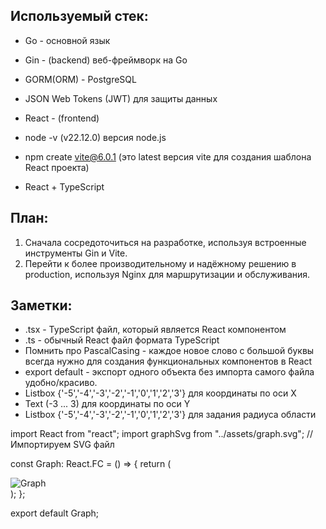 Используемый стек:
-
- Go - основной язык
- Gin - (backend) веб-фреймворк на Go 
- GORM(ORM) - PostgreSQL
- JSON Web Tokens (JWT) для защиты данных


- React - (frontend)
- node -v (v22.12.0) версия node.js
- npm create vite@6.0.1 (это latest версия vite для создания шаблона React проекта)
- React + TypeScript

План:
-
1. Сначала сосредоточиться на разработке, используя встроенные инструменты Gin и Vite.
2. Перейти к более производительному и надёжному решению в production, используя Nginx для маршрутизации и обслуживания.


Заметки:
-
- .tsx - TypeScript файл, который является React компонентом
- .ts - обычный React файл формата TypeScript 
- Помнить про PascalCasing - каждое новое слово с большой буквы всегда нужно для создания функциональных компонентов в React
- export default - экспорт одного объекта без импорта самого файла удобно/красиво.
- Listbox {'-5','-4','-3','-2','-1','0','1','2','3'} для координаты по оси X
- Text (-3 ... 3) для координаты по оси Y
- Listbox {'-5','-4','-3','-2','-1','0','1','2','3'} для задания радиуса области

import React from "react";
import graphSvg from "../assets/graph.svg"; // Импортируем SVG файл

const Graph: React.FC = () => {
return (
<div className="main__block">
<img src={graphSvg} alt="Graph" className="graph" />
</div>
);
};

export default Graph;